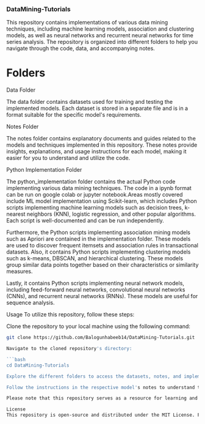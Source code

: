### DataMining-Tutorials 
This repository contains implementations of various data mining techniques, including machine learning models, association and clustering models, as well as neural networks and recurrent neural networks for time series analysis. The repository is organized into different folders to help you navigate through the code, data, and accompanying notes.

# Folders
Data Folder

The data folder contains datasets used for training and testing the implemented models. Each dataset is stored in a separate file and is in a format suitable for the specific model's requirements.

Notes Folder

The notes folder contains explanatory documents and guides related to the models and techniques implemented in this repository. These notes provide insights, explanations, and usage instructions for each model, making it easier for you to understand and utilize the code.

Python Implementation Folder

The python_implementation folder contains the actual Python code implementing various data mining techniques. The code in a ipynb format can be run on google colab or jupyter notebook.Areas mostly covered include ML model implementation using Scikit-learn, which includes Python scripts implementing machine learning models such as decision trees, k-nearest neighbors (KNN), logistic regression, and other popular algorithms. Each script is well-documented and can be run independently.

Furthermore, the Python scripts implementing association mining models such as Apriori are contained in the implementation folder. These models are used to discover frequent itemsets and association rules in transactional datasets. Also, it contains Python scripts implementing clustering models such as k-means, DBSCAN, and hierarchical clustering. These models group similar data points together based on their characteristics or similarity measures.

Lastly, it contains Python scripts implementing neural network models, including feed-forward neural networks, convolutional neural networks (CNNs), and recurrent neural networks (RNNs). These models are useful for sequence analysis.

Usage
To utilize this repository, follow these steps:

Clone the repository to your local machine using the following command:

```bash
git clone https://github.com/Balogunhabeeb14/DataMining-Tutorials.git 

Navigate to the cloned repository's directory:

```bash
cd DataMining-Tutorials

Explore the different folders to access the datasets, notes, and implementation code for the desired models.

Follow the instructions in the respective model's notes to understand the usage and run the Python scripts for training and testing the models on the provided datasets.

Please note that this repository serves as a resource for learning and experimentation with data mining techniques. You are encouraged to explore, modify, and enhance the code to suit your specific needs or apply the techniques to your own datasets.

License
This repository is open-source and distributed under the MIT License. Feel free to use, modify, and distribute the code for personal or commercial purposes, but please attribute the original authors by maintaining the license information.
